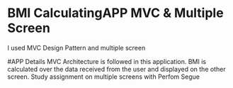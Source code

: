 # BMI CalculatingAPP MVC & Multiple Screen
 I used MVC Design Pattern and multiple screen


#APP Details
MVC Architecture is followed in this application. BMI is calculated over the data received from the user and displayed on the other screen. 
Study assignment on multiple screens with Perfom Segue
